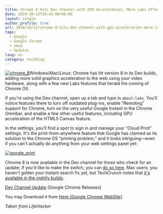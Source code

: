 ```yaml
---
title: Chrome 8 Hits Dev Channel with GPU Acceleration, More Labs Offerings
date: 2010-10-13T20:42:00+00:00
layout: single
author_profile: true
url: 2010/10/13/chrome-8-hits-dev-channel-with-gpu-acceleration-more-labs-offerings/
tags:
  - Google
  - Google Chrome
  - news
  - Updates
lang: en
category: techblog
---
```

[![chrome_8](http://lh6.ggpht.com/_vaUVXcmC3OI/TLYSrZdGqlI/AAAAAAAACpg/mPMejgIaJwI/chrome_8_thumb%5B1%5D.png?imgmax=800 "chrome_8")](http://lh6.ggpht.com/_vaUVXcmC3OI/TLYSpenSmWI/AAAAAAAACpc/r1qWMpYTEfk/s1600-h/chrome_8%5B3%5D.png)Windows/Mac/Linux: Chrome has hit version 8 in its Dev builds, adding more solid graphics acceleration to the web using your video hardware, along with a few new Labs features that herald the coming of Chrome OS.

If you're using the Dev channel, open up a tab and type in `about:labs`. You'll notice features there to turn off outdated plug-ins, enable “Remoting” support for Chrome, turn on the very useful Google Instant in the Chrome Omnibar, and enable a few other useful features, including GPU acceleration of the HTML5 Canvas feature.

In the settings, you'll find a spot to sign in and manage your “Cloud Print” settings. It's the print-from-anywhere feature that Google has claimed as its solution to the Chrome OS “printing problem,” and it looks intriguing—even if you can't actually do anything from your web settings panel yet:

[![google_print](http://lh4.ggpht.com/_vaUVXcmC3OI/TLYSuCM5TuI/AAAAAAAACpo/zWJpQjAcVTo/google_print_thumb%5B1%5D.png?imgmax=800 "google_print")](http://lh6.ggpht.com/_vaUVXcmC3OI/TLYSshU9oxI/AAAAAAAACpk/EJbwgOU4pPg/s1600-h/google_print%5B3%5D.png)

Chrome 8 is now available in the Dev channel for those who check for an update; if you'd like to make the switch, you can [do so here](http://www.chromium.org/getting-involved/dev-channel). Mac users, you haven't gotten your Instant search fix yet, but TechCrunch notes that [it's available in the nightly builds](http://techcrunch.com/2010/10/12/google-instant-chrome-mac/).

[Dev Channel Update](http://googlechromereleases.blogspot.com/2010/10/dev-channel-update_12.html) [Google Chrome Releases]

You may Download it from [Here \[Google Chrome WebSite\]](http://www.google.com/chrome/eula.html?extra=devchannel).

_Taken from LifeHacker_